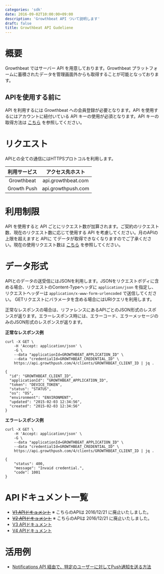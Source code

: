 ```yaml
---
categories: 'sdk'
date: 2016-09-02T10:00:00+09:00
description: 'Growthbeat API ついて説明します'
draft: false
title: Growthbeat API Gudeliene
---
```


# 概要

Growthbeat ではサーバー API を用意しております。Growthbeat プラットフォームに蓄積されたデータを管理画面外からも取得することが可能となっております。

## APIを使用する前に

API を利用するには Growthbeat への会員登録が必要となります。API を使用するにはアカウントに紐付いている API キーの使用が必須となります。API キーの取得方法は [こちら](https://support.growthbeat.com/manual/growthbeat/#クレデンシャルキーの確認) を参照してください。

# リクエスト

APIとの全ての通信にはHTTPSプロトコルを利用します。

|利用サービス|アクセス先ホスト|
|:---:|:---:|
|Growthbeat|api.growthbeat.com|
|Growth Push|api.growthpush.com|


# 利用制限

API を使用すると API ごとにリクエスト数が加算されます。ご契約のリクエスト数、現在のリクエスト数に応じて使用する API を考慮してください。月のAPIの上限を超えますと APIに てデータが取得できなくなりますのでご了承ください。現在の使用リクエスト数は [こちら](https://growthbeat.com/mypage/request) を参照してください。

# データ形式

APIとのデータの送受信にはJSONを利用します。JSONをリクエストボディに含める場合、リクエストのContent-Typeヘッダに `application/json` を指定し、リクエストヘッダーは `application/x-www-form-urlencoded` で送信してください。
GETリクエストにバラメータを含める場合にはURIクエリを利用します。

正常なレスポンスの場合は、リファレンスにあるAPIごとのJSON形式のレスポンスが返ります。エラーレスポンス時には、エラーコード、エラーメッセージのみのJSON形式のレスポンスが返ります。

**正常なレスポンス例**

```
curl -X GET \
    -H 'Accept: application/json' \
    -G \
    --data "applicationId=GROWTHBEAT_APPLICATION_ID" \
    --data "credentialId=GROWTHBEAT_CREDENTIAL_ID" \
    https://api.growthpush.com/4/clients/GROWTHBEAT_CLIENT_ID | jq .
```

```
{
  "id": "GROWTHBEAT_CLIENT_ID",
  "applicationId": "GROWTHBEAT_APPLICATION_ID",
  "token": "DEVICE_TOKEN",
  "status": "STATUS",
  "os": "OS",
  "environment": "ENVIRONMENT",
  "updated": "2015-02-03 12:34:56",
  "created": "2015-02-03 12:34:56"
}
```

**エラーレスポンス例**

```
curl -X GET \
    -H 'Accept: application/json' \
    -G \
    --data "applicationId=GROWTHBEAT_APPLICATION_ID" \
    --data "credentialId=GROWTHBEAT_CREDENTIAL_ID" \
    https://api.growthpush.com/4/clients/GROWTHBEAT_CLIENT_ID | jq .
```

```
{
    "status": 400,
    "message": "Invaid credential.",
    "code": 1001
}
```

# APIドキュメント一覧

* ~~[V1 APIドキュメント](https://growthbeat.github.io/api/growthpush/v1/)~~ ※ こちらのAPIは 2016/12/21 に廃止いたしました。
* ~~[V2 APIドキュメント](https://growthbeat.github.io/api/growthpush/v2/)~~ ※ こちらのAPIは 2016/12/21 に廃止いたしました。
* [V3 APIドキュメント](https://growthbeat.github.io/api/growthpush/v3/)
* [V4 APIドキュメント](https://growthbeat.github.io/api/growthpush/v4/)


# 活用例

* [Notifications API 経由で、特定のユーザーに対してPush通知を送る方法](http://faq.growthbeat.com/article/51-notifications-api-push)
